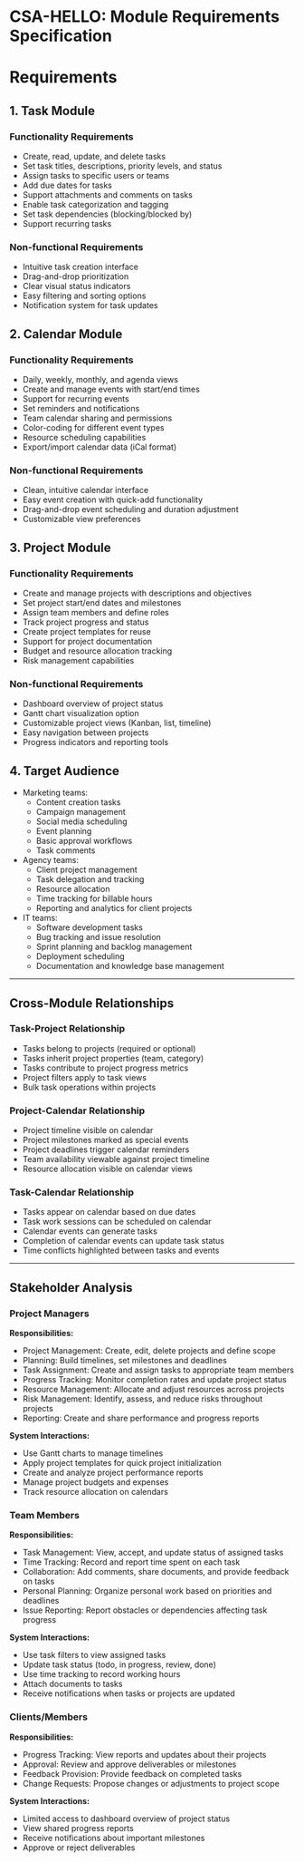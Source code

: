 # CSA-HELLO: Module Requirements Specification

# Requirements

## 1. Task Module

### Functionality Requirements

- Create, read, update, and delete tasks
- Set task titles, descriptions, priority levels, and status
- Assign tasks to specific users or teams
- Add due dates for tasks
- Support attachments and comments on tasks
- Enable task categorization and tagging
- Set task dependencies (blocking/blocked by)
- Support recurring tasks

### Non-functional Requirements

- Intuitive task creation interface
- Drag-and-drop prioritization
- Clear visual status indicators
- Easy filtering and sorting options
- Notification system for task updates

## 2. Calendar Module

### Functionality Requirements

- Daily, weekly, monthly, and agenda views
- Create and manage events with start/end times
- Support for recurring events
- Set reminders and notifications
- Team calendar sharing and permissions
- Color-coding for different event types
- Resource scheduling capabilities
- Export/import calendar data (iCal format)

### Non-functional Requirements

- Clean, intuitive calendar interface
- Easy event creation with quick-add functionality
- Drag-and-drop event scheduling and duration adjustment
- Customizable view preferences

## 3. Project Module

### Functionality Requirements

- Create and manage projects with descriptions and objectives
- Set project start/end dates and milestones
- Assign team members and define roles
- Track project progress and status
- Create project templates for reuse
- Support for project documentation
- Budget and resource allocation tracking
- Risk management capabilities

### Non-functional Requirements

- Dashboard overview of project status
- Gantt chart visualization option
- Customizable project views (Kanban, list, timeline)
- Easy navigation between projects
- Progress indicators and reporting tools

## 4. Target Audience
- Marketing teams:
    - Content creation tasks
    - Campaign management
    - Social media scheduling
    - Event planning
    - Basic approval workflows
    - Task comments
- Agency teams:
    - Client project management
    - Task delegation and tracking
    - Resource allocation
    - Time tracking for billable hours
    - Reporting and analytics for client projects
- IT teams:
    - Software development tasks
    - Bug tracking and issue resolution
    - Sprint planning and backlog management
    - Deployment scheduling
    - Documentation and knowledge base management

---

## Cross-Module Relationships

### Task-Project Relationship

- Tasks belong to projects (required or optional)
- Tasks inherit project properties (team, category)
- Tasks contribute to project progress metrics
- Project filters apply to task views
- Bulk task operations within projects

### Project-Calendar Relationship

- Project timeline visible on calendar
- Project milestones marked as special events
- Project deadlines trigger calendar reminders
- Team availability viewable against project timeline
- Resource allocation visible on calendar views

### Task-Calendar Relationship

- Tasks appear on calendar based on due dates
- Task work sessions can be scheduled on calendar
- Calendar events can generate tasks
- Completion of calendar events can update task status
- Time conflicts highlighted between tasks and events

---

## Stakeholder Analysis

### Project Managers

**Responsibilities:**

- Project Management: Create, edit, delete projects and define scope
- Planning: Build timelines, set milestones and deadlines
- Task Assignment: Create and assign tasks to appropriate team members
- Progress Tracking: Monitor completion rates and update project status
- Resource Management: Allocate and adjust resources across projects
- Risk Management: Identify, assess, and reduce risks throughout projects
- Reporting: Create and share performance and progress reports

**System Interactions:**

- Use Gantt charts to manage timelines
- Apply project templates for quick project initialization
- Create and analyze project performance reports
- Manage project budgets and expenses
- Track resource allocation on calendars

### Team Members

**Responsibilities:**

- Task Management: View, accept, and update status of assigned tasks
- Time Tracking: Record and report time spent on each task
- Collaboration: Add comments, share documents, and provide feedback on tasks
- Personal Planning: Organize personal work based on priorities and deadlines
- Issue Reporting: Report obstacles or dependencies affecting task progress

**System Interactions:**

- Use task filters to view assigned tasks
- Update task status (todo, in progress, review, done)
- Use time tracking to record working hours
- Attach documents to tasks
- Receive notifications when tasks or projects are updated

### Clients/Members

**Responsibilities:**

- Progress Tracking: View reports and updates about their projects
- Approval: Review and approve deliverables or milestones
- Feedback Provision: Provide feedback on completed tasks
- Change Requests: Propose changes or adjustments to project scope

**System Interactions:**

- Limited access to dashboard overview of project status
- View shared progress reports
- Receive notifications about important milestones
- Approve or reject deliverables